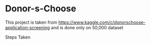 # Donor-s-Choose
This project is taken from https://www.kaggle.com/c/donorschoose-application-screening and is done only on 50,000 dataset

Steps Taken
